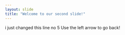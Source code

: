 ```yaml
---
layout: slide
title: "Welcome to our second slide!"
---
```

i just changed this line no 5
Use the left arrow to go back!
